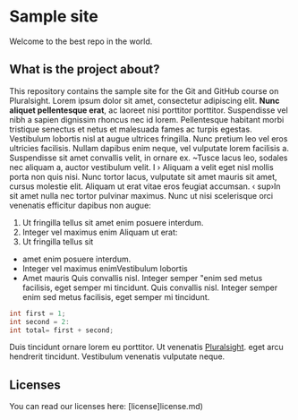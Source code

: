 # Sample site
Welcome to the best repo in the world.
## What is the project about?
This repository contains the sample site for the Git and GitHub course on Pluralsight.
Lorem ipsum dolor sit amet, consectetur adipiscing elit. **Nunc aliquet pellentesque erat**, ac laoreet nisi porttitor porttitor. Suspendisse vel nibh a sapien dignissim rhoncus nec id lorem. Pellentesque habitant morbi tristique senectus et netus et malesuada fames ac turpis egestas. Vestibulum lobortis nisl at augue ultrices fringilla. Nunc pretium leo vel eros ultricies facilisis. Nullam dapibus enim neque, vel vulputate lorem facilisis a. Suspendisse sit amet convallis velit, in ornare ex. ~Tusce lacus leo, sodales nec aliquam a, auctor vestibulum velit.
I
› Aliquam a velit eget nisl mollis porta non quis nisi.
Nunc tortor lacus, vulputate sit amet mauris sit amet, cursus molestie elit. Aliquam ut erat vitae eros feugiat accumsan. ‹ sup›In sit amet nulla nec tortor pulvinar maximus.</sup>
Nunc ut nisi scelerisque orci venenatis efficitur dapibus non augue:
1. Ut fringilla tellus sit
amet enim posuere interdum.
3. Integer vel maximus enim
Aliquam ut erat:
1. Ut fringilla tellus sit
- amet enim posuere interdum.
- Integer vel maximus enimVestibulum lobortis
- Amet mauris
Quis convallis nisl. Integer semper "enim sed metus facilisis, eget semper mi tincidunt.
Quis convallis nisl. Integer semper enim sed metus facilisis, eget semper mi tincidunt.
```C#
int first = 1;
int second = 2:
int total= first + second;
```
Duis tincidunt ornare lorem eu porttitor. Ut venenatis [Pluralsight](https://www.pluralsight.com/). eget arcu hendrerit tincidunt. Vestibulum venenatis vulputate neque.
## Licenses
You can read our licenses here:
[license]license.md)
